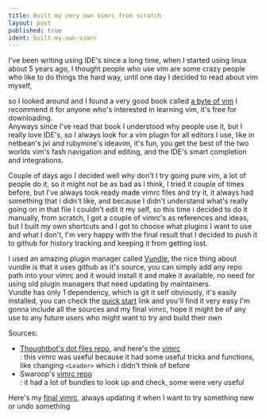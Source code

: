 ```yaml
---
title: Built my very own vimrc from scratch
layout: post
published: true
ident: built-my-own-vimrc
---
```

I've been writing using IDE's since a long time, when I started using linux about 5 years ago, I thought people
who use vim are some crazy people who like to do things the hard way, until one day I decided to read about vim myself,
<!-- more -->
so I looked around and I found a very good book called [a byte of vim][byte-of-vim-link] I recommend it for anyone
who's interested in learning vim, it's free for downloading.  
Anyways since I've read that book I understood why people use it, but I really love IDE's, so I always look for a vim
plugin for all editors I use, like in netbean's jvi and rubymine's ideavim, it's fun, you get the best of the two worlds
vim's fash navigation and editing, and the IDE's smart completion and integrations.


Couple of days ago I decided well why don't I try going pure vim, a lot of people do it, so it might not be as bad as i
think, I tried it couple of times before, but I've always took ready made vimrc files and try it, it always had something
that i didn't like, and because I didn't understand what's really going on in that file I couldn't edit it my self, so
this time i decided to do it manually, from scratch, I got a couple of vimrc's as references and ideas, but I built my own
shortcuts and I got to choose what plugins I want to use and what I don't, I'm very happy with the final result that I
decided to push it to github for history tracking and keeping it from getting lost.


I used an amazing plugin manager called [Vundle][vundle-link], the nice thing about vundle is that it uses github as it's
source, you can simply add any repo path into your vimrc and it would install it and make it available, no need for using
old plugin managers that need updating by maintainers.  
Vundle has only 1 dependency, which is git it self obviously, it's easily installed, you can check the
[quick start][vundle-quick-start] link and you'll find it very easy
I'm gonna include all the sources and my final vimrc, hope it might be of any use to any future users who might want to
try and build their own

Sources:  
  - [Thoughtbot's dot files repo][thoughtbot-dotfiles], and here's the [vimrc][thoughtbot-vimrc]  
  : this vimrc was useful because it had some useful tricks and functions, like changing `<Leader>` which i didn't think
      of before  
  - Swaroop's [vimrc repo][swaroop-vimrc]  
  : it had a lot of bundles to look up and check, some were very useful

Here's my [final vimrc][my-vimrc], always updating it when I want to try something new or undo something

[byte-of-vim-link]: http://www.swaroopch.com/notes/vim/
[vundle-link]: https://github.com/gmarik/Vundle.vim
[vundle-quick-start]: https://github.com/gmarik/Vundle.vim#quick-start
[thoughtbot-vimrc]: https://github.com/thoughtbot/dotfiles/blob/master/vimrc
[thoughtbot-dotfiles]: https://github.com/thoughtbot/dotfiles
[swaroop-vimrc]: https://github.com/swaroopch/dotvim/blob/master/vimrc
[my-vimrc]: http://url.abushady.com/vimrc
